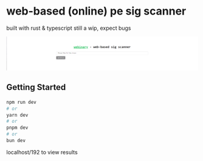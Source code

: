 # web-based (online) pe sig scanner

built with rust & typescript
still a wip, expect bugs

![Webinary Logo](./webinary.png)

## Getting Started

```bash
npm run dev
# or
yarn dev
# or
pnpm dev
# or
bun dev
```
localhost/192 to view results
